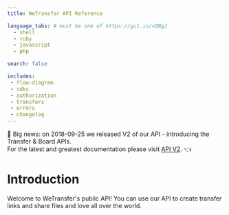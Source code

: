 ```yaml
---
title: WeTransfer API Reference

language_tabs: # must be one of https://git.io/vQNgJ
  - shell
  - ruby
  - javascript
  - php

search: false

includes:
 - flow-diagram
 - sdks
 - authorization
 - transfers
 - errors
 - changelog
---
```


<div class="v1-notice">
  <div class="v1-notice__content">
    <p>👋 Big news: on 2018-09-25 we released V2 of our API - introducing the Transfer & Board APIs. <br/> For the latest and greatest documentation please visit <a href="/v2/index.html">API V2</a>. 👈</p>
  </div>
</div>

# Introduction

Welcome to WeTransfer's public API! You can use our API to create transfer links and share files and love all over the world.
